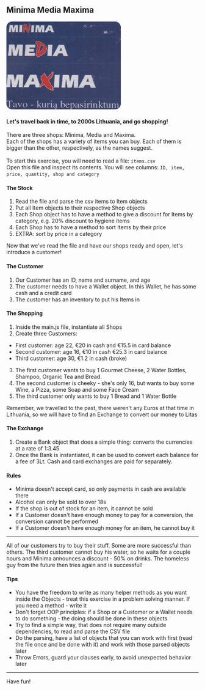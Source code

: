 ## Minima Media Maxima
<img src="./logo.png" alt="logo" width="300" style="border-radius:15px"/>
<br/>

#### Let's travel back in time, to 2000s Lithuania, and go shopping!

There are three shops: Minima, Media and Maxima.
<br/>
Each of the shops has a variety of items you can buy. Each of them is bigger than
the other, respectively, as the names suggest.
<br/>
<br/>
To start this exercise, you will need to read a file: `items.csv`
<br/>
Open this file and inspect its contents. You will see columns:
`ID, item, price, quantity, shop and category`
<br/>

#### The Stock
1. Read the file and parse the csv items to Item objects
2. Put all Item objects to their respective Shop objects
3. Each Shop object has to have a method to give a discount for Items by category,
e.g. 20% discount to hygiene items
4. Each Shop has to have a method to sort Items by their price
5. EXTRA: sort by price in a category

Now that we've read the file and have our shops ready and open,
let's introduce a customer!

#### The Customer
1. Our Customer has an ID, name and surname, and age
2. The customer needs to have a Wallet object. In this Wallet, he has some cash and
a credit card
3. The customer has an inventory to put his Items in

#### The Shopping
1. Inside the main.js file, instantiate all Shops 
2. Create three Customers:
* First customer: age 22, €20 in cash and €15.5 in card balance
* Second customer: age 16, €10 in cash €25.3 in card balance
* Third customer: age 30, €1.2 in cash (broke)
3. The first customer wants to buy 1 Gourmet Cheese, 2 Water Bottles, Shampoo, Organic Tea and Bread.
4. The second customer is cheeky - she's only 16, but wants to buy some Wine,
a Pizza, some Soap and some Face Cream
5. The third customer only wants to buy 1 Bread and 1 Water Bottle

Remember, we travelled to the past, there weren't any Euros at that time in Lithuania, so we will have to find an Exchange to convert our money to Litas

#### The Exchange
1. Create a Bank object that does a simple thing: converts the currencies at a rate of
1:3.45
2. Once the Bank is instantiated, it can be used to convert each balance for a fee of 3Lt. Cash and card exchanges are paid for separately.

#### Rules
* Minima doesn't accept card, so only payments in cash are available there 
* Alcohol can only be sold to over 18s
* If the shop is out of stock for an item, it cannot be sold
* If a Customer doesn't have enough money to pay for a conversion, the conversion
cannot be performed
* If a Customer doesn't have enough money for an item, he cannot buy it

---
All of our customers try to buy their stuff. Some are more successful than others.
The third customer cannot buy his water, so he waits for a couple hours and Minima
announces a discount - 50% on drinks. The homeless guy from the future then
tries again and is successful!

#### Tips
* You have the freedom to write as many helper methods as you want inside the
Objects - treat this exercise in a problem solving manner.
If you need a method - write it
* Don't forget OOP principles: if a Shop or a Customer or a Wallet needs to
do something - the doing should be done in these objects
* Try to find a simple way, that does not require many outside dependencies, to read
and parse the CSV file
* Do the parsing, have a list of objects that you can work with first (read the file
once and be done with it) and work with those parsed objects later
* Throw Errors, guard your clauses early, to avoid unexpected behavior later
---
Have fun!


